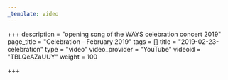 ```yaml
---
_template: video
---
```



+++
description = "opening song of the WAYS celebration concert 2019"
page_title = "Celebration - February 2019"
tags = []
title = "2019-02-23-celebration"
type = "video"
video_provider = "YouTube"
videoid = "TBLQeAZaUUY"
weight = 100

+++
